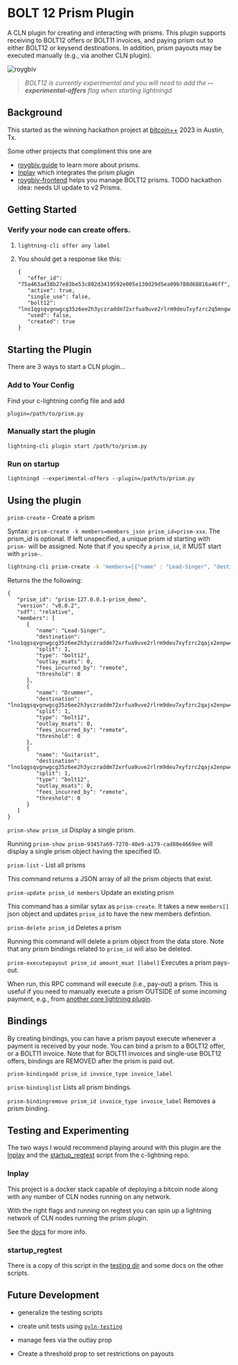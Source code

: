 # BOLT 12 Prism Plugin

A CLN plugin for creating and interacting with prisms. This plugin supports receiving to BOLT12 offers or BOLT11 invoices, and paying prism out to either BOLT12 or keysend destinations. In addition, prism payouts may be executed manually (e.g., via another CLN plugin).

![roygbiv](https://github.com/daGoodenough/bolt12-prism/assets/108303703/2c4ba75d-b0ab-4c3f-a5c4-2202716a04a0)

> _BOLT12 is currently experimental and you will need to add the **--experimental-offers** flag when starting lightningd_

## Background

This started as the winning hackathon project at [bitcoin++](https://btcpp.dev/) 2023 in Austin, Tx.

Some other projects that compliment this one are

- [roygbiv.guide](https://roygbiv.guide) to learn more about prisms.
- [lnplay](https://github.com/farscapian/lnplay) which integrates the prism plugin
- [roygbiv-frontend](https://github.com/johngribbin/ROYGBIV-frontend) helps you manage BOLT12 prisms. TODO hackathon idea: needs UI update to v2 Prisms.

## Getting Started

### Verify your node can create offers.

1. `lightning-cli offer any label`
2. You should get a response like this:

   ```
   {
      "offer_id": "75a463ad38b27e83be53c802d3419592e005e130d29d5ea09b788d68816a46ff",
      "active": true,
      "single_use": false,
      "bolt12": "lno1qgsqvgnwgcg35z6ee2h3yczraddm72xrfua9uve2rlrm9deu7xyfzrc2q5mngwpnxstzzql8sxrnaaq8secwrcsw5wmdxtfqgj9kamaslpvgxk08g0tdmqzmav",
      "used": false,
      "created": true
   }
   ```

## Starting the Plugin

There are 3 ways to start a CLN plugin...

### Add to Your Config

Find your c-lightning config file and add

`plugin=/path/to/prism.py`

### Manually start the plugin

`lightning-cli plugin start /path/to/prism.py`

### Run on startup

`lightningd --experimental-offers --plugin=/path/to/prism.py`

## Using the plugin

`prism-create` - Create a prism

Syntax: `prism-create -k members=members_json prism_id=prism-xxx`. The prism_id is optional. If left unspecified, a unique prism id starting with `prism-` will be assigned. Note that if you specify a `prism_id`, it MUST start with `prism-`.


```bash
lightning-cli prism-create -k 'members=[{"name" : "Lead-Singer", "destination": "lno1qgsqvgnwgcg35z6ee2h3yczraddm72xrfua9uve2rlrm9deu7xyfzrc2qajx2enpw4k8g93pqdxv522f7e8df9j8n5trwn6a4fmmhu3lmtzh9cesa04uq9u4n9p2x", "split": 1, "type":"bolt12"},{"name" : "Drummer", "destination": "lno1qgsqvgnwgcg35z6ee2h3yczraddm72xrfua9uve2rlrm9deu7xyfzrc2qajx2enpw4k8g93pqv7cqnv99wjrhml7f3e60ratx3gtzmc94wj4nfgn3pd997ckg2m96", "split": 1, "type":"bolt12"},{"name" : "Guitarist", "destination": "lno1qgsqvgnwgcg35z6ee2h3yczraddm72xrfua9uve2rlrm9deu7xyfzrc2qajx2enpw4k8g93pq0fx4u9gr7s0f0xtycjgdesv4ly70s5kq26zf40z5uyak6x553wj5", "split": 1, "type":"bolt12"}]'
```

Returns the the following:

```
{
   "prism_id": "prism-127.0.0.1-prism_demo",
   "version": "v0.0.2",
   "sdf": "relative",
   "members": [
      {
         "name": "Lead-Singer",
         "destination": "lno1qgsqvgnwgcg35z6ee2h3yczraddm72xrfua9uve2rlrm9deu7xyfzrc2qajx2enpw4k8g93pqtyh3ua3crhn6me89spfupgp40nxkdfkhp0j2zjk63qgsdxp230ss",
         "split": 1,
         "type": "bolt12",
         "outlay_msats": 0,
         "fees_incurred_by": "remote",
         "threshold": 0
      },
      {
         "name": "Drummer",
         "destination": "lno1qgsqvgnwgcg35z6ee2h3yczraddm72xrfua9uve2rlrm9deu7xyfzrc2qajx2enpw4k8g93pqw2ugunkxkzckdwkme9wkzfmjf4f2hm3852906gwsk05lxm0s29fu",
         "split": 1,
         "type": "bolt12",
         "outlay_msats": 0,
         "fees_incurred_by": "remote",
         "threshold": 0
      },
      {
         "name": "Guitarist",
         "destination": "lno1qgsqvgnwgcg35z6ee2h3yczraddm72xrfua9uve2rlrm9deu7xyfzrc2qajx2enpw4k8g93pqvqlu8pa98q4wqrvdvyg0svtunw8pa5vj0j9r5mnpzcrjyx8tm7jw",
         "split": 1,
         "type": "bolt12",
         "outlay_msats": 0,
         "fees_incurred_by": "remote",
         "threshold": 0
      }
   ]
}
```

`prism-show prism_id` Display a single prism.

Running `prism-show prism-93457a69-7270-40e9-a179-cad80e4669ee` will display a single prism object having the specified ID.

`prism-list` - List all prisms

This command returns a JSON array of all the prism objects that exist.

`prism-update prism_id members` Update an existing prism

This command has a similar sytax as `prism-create`. It takes a new `members[]` json object and updates `prism_id` to have the new members defintion.

`prism-delete prism_id` Deletes a prism

Running this command will delete a prism object from the data store. Note that any prism bindings related to `prism_id` will also be deleted.

`prism-executepayout prism_id amount_msat [label]` Executes a prism pays-out.

When run, this RPC command will execute (i.e., pay-out) a prism. This is useful if you need to manually execute a prism OUTSIDE of some incoming payment, e.g., from [another core lightning plugin](https://github.com/farscapian/lnplay/tree/tabconf/lnplay/clightning/cln-plugins/lnplaylive).

## Bindings

By creating bindings, you can have a prism payout execute whenever a payment is received by your node. You can bind a prism to a BOLT12 offer, or a BOLT11 invoice. Note that for BOLT11 invoices and single-use BOLT12 offers, bindings are REMOVED after the prism is paid out.

`prism-bindingadd prism_id invoice_type invoice_label`


`prism-bindinglist` 
    Lists all prism bindings.

`prism-bindingremove prism_id invoice_type invoice_label`
    Removes a prism binding.

## Testing and Experimenting

The two ways I would recommend playing around with this plugin are the [lnplay](https://github.com/farscapian/lnplay) and the [startup_regtest](https://github.com/ElementsProject/lightning/blob/master/contrib/startup_regtest.sh) script from the c-lightning repo.

### lnplay

This project is a docker stack capable of deploying a bitcoin node along with any number of CLN nodes running on any network.

With the right flags and running on regtest you can spin up a lightning network of CLN nodes running the prism plugin.

See the [docs](https://github.com/farscapian/lnplay/blob/main/README.md) for more info.

### startup_regtest

There is a copy of this script in the [testing dir](https://github.com/daGoodenough/bolt12-prism/blob/main/testing/README.md) and some docs on the other scripts.

## Future Development

- generalize the testing scripts

- create unit tests using [`pyln-testing`](https://github.com/ElementsProject/lightning/tree/master/contrib/pyln-testing)

- manage fees via the outlay prop

- Create a threshold prop to set restrictions on payouts
